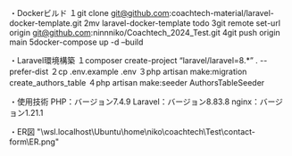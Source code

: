 ・Dockerビルド
１git clone git@github.com:coachtech-material/laravel-docker-template.git
2mv laravel-docker-template todo
3git remote set-url origin git@github.com:ninnniko/Coachtech_2024_Test.git
4git push origin main
5docker-compose up -d –build

・Laravel環境構築
１composer create-project “laravel/laravel=8.*” . --prefer-dist
２cp .env.example .env
３php artisan make:migration create_authors_table
４php artisan make:seeder AuthorsTableSeeder

・使用技術
PHP：バージョン7.4.9
Laravel：バージョン8.83.8
nginx：バージョン1.21.1

・ER図
"\\wsl.localhost\Ubuntu\home\niko\coachtech\Test\contact-form\ER.png"

